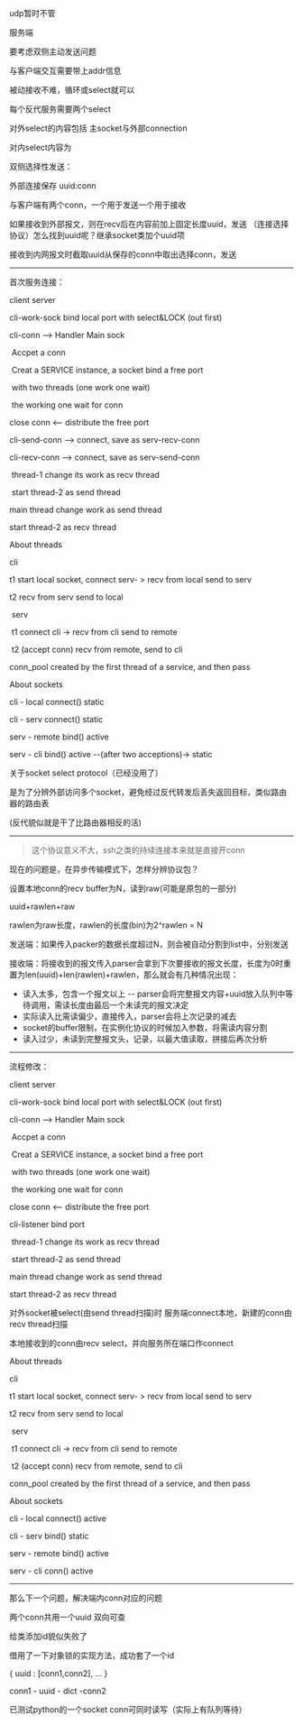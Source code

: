 udp暂时不管



服务端



要考虑双侧主动发送问题

与客户端交互需要带上addr信息

被动接收不难，循环或select就可以



每个反代服务需要两个select

对外select的内容包括 主socket与外部connection

对内select内容为



双侧选择性发送：

外部连接保存 uuid:conn

与客户端有两个conn，一个用于发送一个用于接收

如果接收到外部报文，则在recv后在内容前加上固定长度uuid，发送 （连接选择协议）怎么找到uuid呢？继承socket类加个uuid项

接收到内网报文时截取uuid从保存的conn中取出选择conn，发送

---

首次服务连接：

client			  server

cli-work-sock bind local port with select&LOCK (out first)

cli-conn           -->      Handler Main sock 

​				   Accpet  a  conn 

​			           Creat a SERVICE instance, a socket bind a free port

​						with two threads (one work one wait)

​					        the working one wait for conn

close conn	 <--     distribute the free port

cli-send-conn   -->    connect, save as serv-recv-conn

cli-recv-conn    -->    connect, save as serv-send-conn

​				   thread-1 change its work as recv thread

​				   start thread-2 as send thread

main thread change work as send thread

start thread-2 as recv thread



About threads

cli

t1 start local socket, connect serv- > recv from local send to serv

t2 			recv from serv send to local

​				serv

​				t1 connect cli -> recv from cli send to remote

​				t2           (accept conn) recv from remote, send to cli

conn_pool created by the first thread of a service, and then pass 



About sockets

cli - local connect() static

cli - serv connect() static

serv - remote bind() active

serv - cli bind() active --(after two acceptions)-> static 



关于socket select protocol（已经没用了）

是为了分辨外部访问多个socket，避免经过反代转发后丢失返回目标，类似路由器的路由表

(反代貌似就是干了比路由器相反的活)

---

> 这个协议意义不大，ssh之类的持续连接本来就是直接开conn

现在的问题是，在异步传输模式下，怎样分辨协议包？

设置本地conn的recv buffer为N，读到raw(可能是原包的一部分)

uuid+rawlen+raw 

rawlen为raw长度，rawlen的长度(bin)为2^rawlen = N

发送端：如果传入packer的数据长度超过N，则会被自动分割到list中，分别发送

接收端：将接收到的报文传入parser会拿到下次要接收的报文长度，长度为0时重置为len(uuid)+len(rawlen)+rawlen，那么就会有几种情况出现：

- 读入太多，包含一个报文以上 -- parser会将完整报文内容+uuid放入队列中等待调用，需读长度由最后一个未读完的报文决定
- 实际读入比需读偏少，直接传入，parser会将上次记录的减去
- socket的buffer限制，在实例化协议的时候加入参数，将需读内容分割
- 读入过少，未读到完整报文头，记录，以最大值读取，拼接后再次分析

---

流程修改：

client			  server

cli-work-sock bind local port with select&LOCK (out first)

cli-conn           -->      Handler Main sock 

​				   Accpet  a  conn 

​			           Creat a SERVICE instance, a socket bind a free port

​						with two threads (one work one wait)

​					        the working one wait for conn

close conn	 <--     distribute the free port

cli-listener bind port  

​				   thread-1 change its work as recv thread

​				   start thread-2 as send thread

main thread change work as send thread

start thread-2 as recv thread

对外socket被select(由send thread扫描)时 服务端connect本地，新建的conn由recv thread扫描

本地接收到的conn由recv select，并向服务所在端口作connect



About threads

cli

t1 start local socket, connect serv- > recv from local send to serv

t2 			recv from serv send to local

​				serv

​				t1 connect cli -> recv from cli send to remote

​				t2           (accept conn) recv from remote, send to cli

conn_pool created by the first thread of a service, and then pass 



About sockets

cli - local connect() active

cli - serv bind() static

serv - remote bind() active

serv - cli conn() active

---

那么下一个问题，解决端内conn对应的问题

两个conn共用一个uuid 双向可查

给类添加id貌似失败了

借用了一下对象锁的实现方法，成功套了一个id

{ uuid : [conn1,conn2], ... }

conn1 - uuid - dict -conn2



已测试python的一个socket conn可同时读写（实际上有队列等待）


